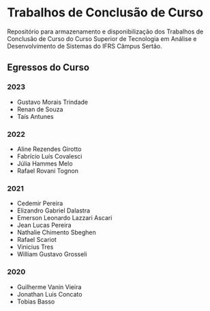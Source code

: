 # Trabalhos de Conclusão de Curso
Repositório para armazenamento e disponibilização dos Trabalhos de Conclusão de Curso do Curso Superior de Tecnologia em Análise e Desenvolvimento de Sistemas do IFRS Câmpus Sertão.
## Egressos do Curso
### 2023
- Gustavo Morais Trindade
- Renan de Souza
- Taís Antunes
### 2022
- Aline Rezendes Girotto
- Fabrício Luís Covalesci
- Júlia Hammes Melo
- Rafael Rovani Tognon
### 2021
- Cedemir Pereira
- Elizandro Gabriel Dalastra
- Emerson Leonardo Lazzari Ascari
- Jean Lucas Pereira
- Nathalie Chimento Sbeghen
- Rafael Scariot
- Vinicius Tres
- William Gustavo Grosseli
### 2020
- Guilherme Vanin Vieira
- Jonathan Luis Concato
- Tobias Basso
